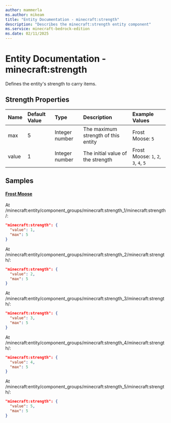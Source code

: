 ```yaml
---
author: mammerla
ms.author: mikeam
title: "Entity Documentation - minecraft:strength"
description: "Describes the minecraft:strength entity component"
ms.service: minecraft-bedrock-edition
ms.date: 02/11/2025 
---
```


# Entity Documentation - minecraft:strength

Defines the entity's strength to carry items.


## Strength Properties

|Name       |Default Value |Type |Description |Example Values |
|:----------|:-------------|:----|:-----------|:------------- |
| max | 5 | Integer number | The maximum strength of this entity | Frost Moose: `5` | 
| value | 1 | Integer number | The initial value of the strength | Frost Moose: `1`, `2`, `3`, `4`, `5` | 

## Samples

#### [Frost Moose](https://github.com/microsoft/minecraft-samples/tree/main/addon_starter/2_entities/behavior_packs/aop_mobs/entities/frost_moose.behavior.json)

At /minecraft:entity/component_groups/minecraft:strength_1/minecraft:strength/: 

```json
"minecraft:strength": {
  "value": 1,
  "max": 5
}
```

At /minecraft:entity/component_groups/minecraft:strength_2/minecraft:strength/: 

```json
"minecraft:strength": {
  "value": 2,
  "max": 5
}
```

At /minecraft:entity/component_groups/minecraft:strength_3/minecraft:strength/: 

```json
"minecraft:strength": {
  "value": 3,
  "max": 5
}
```

At /minecraft:entity/component_groups/minecraft:strength_4/minecraft:strength/: 

```json
"minecraft:strength": {
  "value": 4,
  "max": 5
}
```

At /minecraft:entity/component_groups/minecraft:strength_5/minecraft:strength/: 

```json
"minecraft:strength": {
  "value": 5,
  "max": 5
}
```
